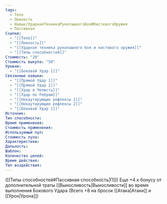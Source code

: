 ```yaml
---
tags:
  - Тело
  - Ловкость
  - Навык/УдарнаяТехникаРукопашногоБояИКистевогоОружия
  - Пассивная
Ссылки:
  - "[[Тело]]"
  - "[[Ловкость]]"
  - "[[Ударная техника рукопашного боя и кистевого оружия]]"
  - "[[Типы способностей]]"
Стоимость: "20"
Стоимость выкупа: "50"
Уровни:
  - "[[Боковой Удар 1]]"
Связанные навыки:
  - "[[Прямой Удар 1]]"
  - "[[Прямой Удар 2]]"
  - "[[Удар в Челюсть]]"
  - "[[Удар по Ребрам]]"
  - "[[Нокаутирующие рефлексы 1]]"
  - "[[Нокаутирующие рефлексы 2]]"
  - "[[Боковой Удар 1]]"
Источник:
Тип способности:
Время применения:
Стоимость применения:
Используемый пул:
Стоимость пула:
Характеристики:
Дальность:
Шаблон:
Количество целей:
Время действия:
Тип воздействия:
---
```

([[Типы способностей#Пассивная способность|П]]) Еще +4 к бонусу от дополнительной траты [[Выносливость|Выносливости]] во время выполнения Бокового Удара (Всего +8 на бросок [[Атака|Атаки]] и [[Урон|Урона]])
